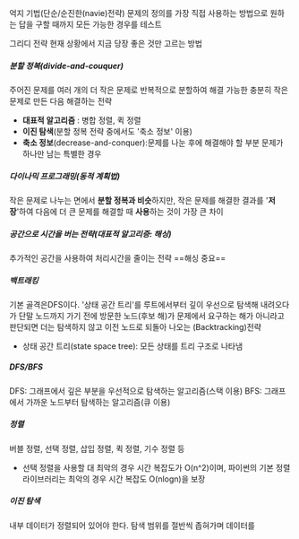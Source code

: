 억지 기법(단순/순진한(navie)전략)
문제의 정의를 가장 직접 사용하는 방법으로 원하는 답을 구할 때까지 모든 가능한 경우를 테스트

그리디 전략
현재 상황에서 지금 당장 좋은 것만 고르는 방법

##### 분할 정복(divide-and-couquer)

주어진 문제를 여러 개의 더 작은 문제로 반복적으로 분할하여 해결 가능한 충분히 작은 문제로 만든 다음 해결하는 전략
- **대표적 알고리즘** : 병합 정렬, 퀵 정렬
- **이진 탐색**(분할 정복 전략 중에서도 '축소 정보' 이용)
- **축소 정보**(decrease-and-conquer):문제를 나눈 후에 해결해야 할 부분 문제가 하나만 남는 특별한 경우

##### 다이나믹 프로그래밍(동적 계획법)
작은 문제로 나누는 면에서 **분할 정복과 비슷**하지만, 작은 문제를 해결한 결과를 '**저장**'하여 다음에 더 큰 문제를 해결할 때 **사용**하는 것이 가장 큰 차이


##### 공간으로 시간을 버는 전략(대표적 알고리증: 해싱)
추가적인 공간을 사용하여 처리시간을 줄이는 전략
==해싱 중요==

##### 백트래킹
기본 골격은DFS이다. '상태 공간 트리'를 루트에서부터 깊이 우선으로 탐색해 내려오다가 단말 노드까지 가기 전에 방문한 노드(후보 해)가 문제에서 요구하는 해가 아니라고 판단되면 더는 탐색하지 않고 이전 노드로 되돌아 나오는 (Backtracking)전략
- 상태 공간 트리(state space tree): 모든 상태를 트리 구조로 나타냄

##### DFS/BFS
DFS: 그래프에서 깊은 부분을 우선적으로 탐색하는 알고리즘(스택 이용) 
BFS: 그래프에서 가까운 노드부터 탐색하는 알고리즘(큐 이용)

##### 정렬
버블 정렬, 선택 정렬, 삽입 정렬, 퀵 정렬, 기수 정렬 등
- 선택 정렬을 사용할 대 최악의 경우 시간 복잡도가 O(n^2)이며, 파이썬의 기본 정렬 라이브러리는 최악의 경우 시간 복잡도 O(nlogn)을 보장

##### 이진 탐색
내부 데이터가 정렬되어 있어야 한다. 탐색 범위를 절반씩 좁혀가며 데이터를 